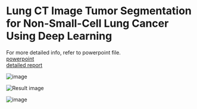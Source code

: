 # Lung CT Image Tumor Segmentation for Non-Small-Cell Lung Cancer Using Deep Learning
For more detailed info, refer to powerpoint file. \
[powerpoint](./DLMI%20Project%20Presentation_final%20(1).pptx)\
[detailed report](DLMI%20Final%20Report%20(1).docx)


![image](https://github.com/user-attachments/assets/0e7f4a4b-0697-4069-bf81-cd4494cc857a)

![Result image](https://github.com/user-attachments/assets/139b7e9b-8888-49a1-8899-ae3b05655ca4)

![image](https://github.com/user-attachments/assets/f268f8c6-2daf-47bb-be38-1b4075559751)
